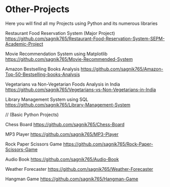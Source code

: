 # Other-Projects
Here you will find all my Projects using Python and its numerous libraries

Restaurant Food Reservation System (Major Project)    https://github.com/sagnik765/Restaurant-Food-Reservation-System-SEPM-Academic-Project

Movie Recommendation System using Matplotlib      https://github.com/sagnik765/Movie-Recommended-System

Amazon Bestselling Books Analysis   https://github.com/sagnik765/Amazon-Top-50-Bestselling-books-Analysis

Vegetarians va Non-Vegetarian Foods Analysis in India   https://github.com/sagnik765/Vegetarians-vs-Non-Vegetarians-in-India

Library Management System using SQL https://github.com/sagnik765/Library-Management-System

//
(Basic Python Projects)

Chess Board    https://github.com/sagnik765/Chess-Board

MP3 Player   https://github.com/sagnik765/MP3-Player

Rock Paper Scissors Game    https://github.com/sagnik765/Rock-Paper-Scissors-Game

Audio Book   https://github.com/sagnik765/Audio-Book

Weather Forecaster   https://github.com/sagnik765/Weather-Forecaster

Hangman Game   https://github.com/sagnik765/Hangman-Game

